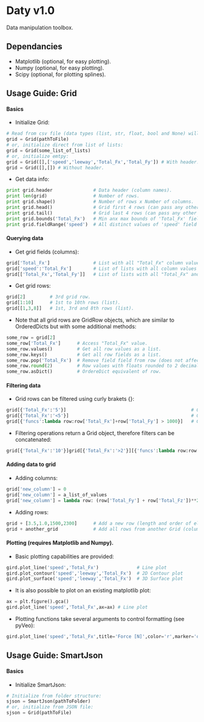 # Daty v1.0
Data manipulation toolbox.

## Dependancies
- Matplotlib (optional, for easy plotting).
- Numpy (optional, for easy plotting).
- Scipy (optional, for plotting splines).

## Usage Guide: Grid
#### Basics
- Initialize Grid:
```python
# Read from csv file (data types (list, str, float, bool and None) will be assigned automatically):
grid = Grid(pathToFile)
# or, initialize direct from list of lists:
grid = Grid(some_list_of_lists)
# or, initialize emtpy:
grid = Grid([],['speed','leeway','Total_Fx','Total_Fy']) # With header.
grid = Grid([],[]) # Without header.
```
- Get data info:
```python
print grid.header               # Data header (column names).
print len(grid)                 # Number of rows.
print grid.shape()              # Number of rows x Number of columns.
print grid.head()               # Grid first 4 rows (can pass any other number of rows as argument).
print grid.tail()               # Grid last 4 rows (can pass any other number of rows as argmuent).
print grid.bounds('Total_Fx')   # Min anx max bounds of 'Total_Fx' field (column).
print grid.fieldRange('speed')  # All distinct values of 'speed' field (column).
```
#### Querying data
- Get grid fields (columns):
```python
grid['Total_Fx']                # List with all "Total_Fx" column values.
grid['speed':'Total_Fx']        # List of lists with all column values of fields "speed" to "Total_Fx".
grid[['Total_Fx','Total_Fy']]   # List of lists with all "Total_Fx" and "Total_Fy" column valuess.

```
- Get grid rows:
```python
grid[2]         # 3rd grid row.
grid[1:10]      # 1st to 10th rows (list).
grid[[1,3,8]]   # 1st, 3rd and 8th rows (list).
```
- Note that all grid rows are GridRow objects, which are similar to OrderedDicts but with some additional methods: 
```python
some_row = grid[2]
some_row['Total_Fx']      # Access "Total_Fx" value.
some_row.values()         # Get all row values as a list.
some_row.keys()           # Get all row fields as a list.
some_row.pop('Total_Fx')  # Remove field field from row (does not affect original Grid).
some_row.round(2)         # Row values with floats rounded to 2 decimal places.
some_row.asDict()         # OrdereDict equivalent of row.

```
#### Filtering data
- Grid rows can be filtered using curly brakets {}:
```python
grid[{'Total_Fx':'5'}]                                              # Get rows that match a specific value for one of its columns.
grid[{'Total_Fx':'<5'}]                                             # Get rows that are smaller than a specific value for one of its columns.
grid[{'funcs':lambda row:row['Total_Fx']+row['Total_Fy'] > 1000}]   # Get rows that return True to the given filtering function:
```
- Filtering operations return a Grid object, therefore filters can be concatenated:
```python
grid[{'Total_Fx':'10'}]grid[{'Total_Fx':'>2'}][{'funcs':lambda row:row['Total_Fx']+row['Total_Fy'] > 1000}]
```
#### Adding data to grid
- Adding columns:
```python
grid['new_column'] = 0                                                      # Add a new column with all values set to 0.
grid['new_column'] = a_list_of_values                                       # Add a new column with a list of values.
grid['new_column'] = lambda row: (row['Total_Fy'] + row['Total_Fz'])**2     # Add a new column by combining the values of other columns.
```
- Adding rows:
```python
grid + [3.5,1.0,1500,2300]      # Add a new row (length and order of elements must match grid header).
grid + another_grid             # Add all rows from another Grid (columns that do not match are filled with None values).
```
#### Plotting (requires Matplotlib and Numpy).
- Basic plotting capabilities are provided:
```python
gird.plot_line('speed','Total_Fx')              # Line plot
gird.plot_contour('speed','leeway','Total_Fx')  # 2D Contour plot
gird.plot_surface('speed','leeway','Total_Fx')  # 3D Surface plot
```
- It is also possible to plot on an existing matplotlib plot:
```python
ax = plt.figure().gca()
gird.plot_line('speed','Total_Fx',ax=ax) # Line plot
```
- Plotting functions take several arguments to control formatting (see pyVeo):
```python
gird.plot_line('speed','Total_Fx',title='Force [N]',color='r',marker='o',splineDensity=100) # Line plot
```

## Usage Guide: SmartJson
#### Basics
- Initialize SmartJson:
```python
# Initialize from folder structure:
sjson = SmartJson(pathToFolder)
# or, initialize from JSON file:
sjson = Grid(pathToFile)
```